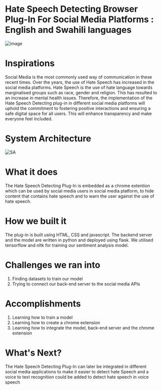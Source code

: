 # Hate Speech Detecting Browser Plug-In For Social Media Platforms : English and Swahili languages
![image](https://github.com/user-attachments/assets/a3370acf-c70b-431c-b80d-06a397cd7e42)
# Inspirations
Social Media is the most commonly used way of communication in these recent times. Over the years,  the use of Hate Speech has increased in the social media platforms. Hate Speech is the use of hate language towards marginalised groups such as race, gender and religion. This has resulted to an increase in mental health issues. Therefore, the implementation of the Hate Speech Detecting plug-in in different social media platforms will uphold the commitment to fostering positive interactions and ensuring a safe digital space for all users. This will enhance transparency and make everyone feel included.
# System Architecture
![SA](https://github.com/user-attachments/assets/723795d4-cccd-435b-b12f-62ad6abbccdd)

# What it does
The Hate Speech Detecting Plug-In is embedded as a chrome extention which can be used by social media users in social media platform, to hide content that contains hate speech and to warn the user against the use of hate speech.
# How we built it
The plug-in is built using HTML, CSS and javascript. The backend server and the model are written in python and deployed using flask. We utilised tensorflow and nltk for training our sentiment analysis model.
# Challenges we ran into
1. Finding datasets to train our model
2. Trying to connect our back-end server to the social media APIs
# Accomplishments
1. Learning how to train a model
2. Learning how to create a chrome extension
3. Learning how to integrate the model, back-end server and the chrome extension
# What's Next?
The Hate Speech Detecting Plug-In can later be integrated in different social media applications to make it easier to detect hate Speech and a voice to text recognition could be added to detect hate speech in voice speech

